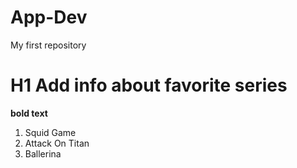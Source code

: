 # App-Dev
 My first repository
# H1 Add info about favorite series
**bold text**
1. Squid Game
2. Attack On Titan
3. Ballerina  
